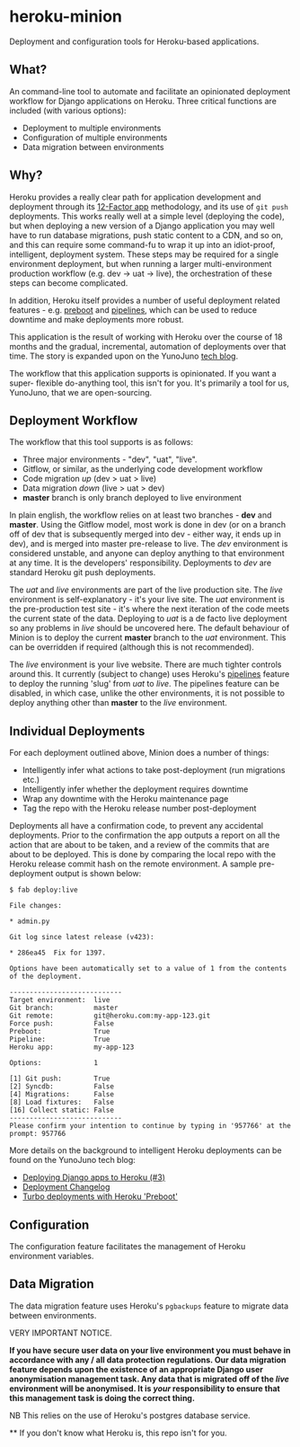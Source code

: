 # heroku-minion

Deployment and configuration tools for Heroku-based applications.

## What?

An command-line tool to automate and facilitate an opinionated
deployment workflow for Django applications on Heroku. Three critical
functions are included (with various options):

* Deployment to multiple environments
* Configuration of multiple environments
* Data migration between environments

## Why?

Heroku provides a really clear path for application development and
deployment through its [12-Factor app](http://12factor.net/) methodology,
and its use of `git push` deployments. This works really well at a simple
level (deploying the code), but when deploying a new version of a Django
application you may well have to run database migrations, push static
content to a CDN, and so on, and this can require some command-fu to
wrap it up into an idiot-proof, intelligent, deployment system. These steps
may be required for a single environment deployment, but when running a larger
multi-environment production workflow (e.g. dev -> uat -> live), the orchestration
of these steps can become complicated.

In addition, Heroku itself provides a number of useful deployment related
features - e.g. [preboot](https://devcenter.heroku.com/articles/labs-preboot/)
and [pipelines](https://devcenter.heroku.com/articles/labs-pipelines),
which can be used to reduce downtime and make deployments more robust.

This application is the result of working with Heroku over the course of 18 months
and the gradual, incremental, automation of deployments over that time. The story
is expanded upon on the YunoJuno [tech blog](http://tech.yunojuno.com/archive).

The workflow that this application supports is opinionated. If you want a super-
flexible do-anything tool, this isn't for you. It's primarily a tool for us,
YunoJuno, that we are open-sourcing.

## Deployment Workflow

The workflow that this tool supports is as follows:

* Three major environments - "dev", "uat", "live".
* Gitflow, or similar, as the underlying code development workflow
* Code migration *up* (dev > uat > live)
* Data migration *down* (live > uat > dev)
* **master** branch is only branch deployed to live environment

In plain english, the workflow relies on at least two branches - **dev** and **master**.
Using the Gitflow model, most work is done in dev (or on a branch off of dev
that is subsequently merged into dev - either way, it ends up in dev), and is
merged into master pre-release to live. The *dev* environment is considered
unstable, and anyone can deploy anything to that environment at any time. It is
the developers' responsibility. Deployments to *dev* are standard Heroku git
push deployments.

The *uat* and *live* environments are part of the live production site. The *live*
environment is self-explanatory - it's your live site. The *uat* environment is
the pre-production test site - it's where the next iteration of the code meets
the current state of the data. Deploying to *uat* is a de facto live deployment
so any problems in *live* should be uncovered here. The default behaviour of
Minion is to deploy the current **master** branch to the *uat* environment. This
can be overridden if required (although this is not recommended).

The *live* environment is your live website. There are much tighter controls
around this. It currently (subject to change) uses Heroku's
[pipelines](https://devcenter.heroku.com/articles/labs-pipelines) feature to
deploy the running 'slug' from *uat* to *live*. The pipelines feature can be
disabled, in which case, unlike the other environments, it is not possible to deploy
anything other than **master** to the *live* environment.

## Individual Deployments

For each deployment outlined above, Minion does a number of things:

* Intelligently infer what actions to take post-deployment (run migrations etc.)
* Intelligently infer whether the deployment requires downtime
* Wrap any downtime with the Heroku maintenance page
* Tag the repo with the Heroku release number post-deployment

Deployments all have a confirmation code, to prevent any accidental deployments.
Prior to the confirmation the app outputs a report on all the action that are
about to be taken, and a review of the commits that are about to be deployed.
This is done by comparing the local repo with the Heroku release commit hash on
the remote environment. A sample pre-deployment output is shown below:

```
$ fab deploy:live

File changes:

* admin.py

Git log since latest release (v423):

* 286ea45  Fix for 1397.

Options have been automatically set to a value of 1 from the contents of the deployment.

----------------------------
Target environment:  live
Git branch:          master
Git remote:          git@heroku.com:my-app-123.git
Force push:          False
Preboot:             True
Pipeline:            True
Heroku app:          my-app-123

Options:             1

[1] Git push:        True
[2] Syncdb:          False
[4] Migrations:      False
[8] Load fixtures:   False
[16] Collect static: False
----------------------------
Please confirm your intention to continue by typing in '957766' at the prompt: 957766
```

More details on the background to intelligent Heroku deployments can be found on
the YunoJuno tech blog:

* [Deploying Django apps to Heroku (#3)](http://tech.yunojuno.com/deploying-django-apps-to-heroku-3)
* [Deployment Changelog](http://tech.yunojuno.com/deployment-changelog)
* [Turbo deployments with Heroku 'Preboot'](http://tech.yunojuno.com/turbo-deployments-with-heroku-preboot.html)

## Configuration

The configuration feature facilitates the management of Heroku environment
variables.

## Data Migration

The data migration feature uses Heroku's `pgbackups` feature to migrate data
between environments.

VERY IMPORTANT NOTICE.

**If you have secure user data on your live environment you must behave in
accordance with any / all data protection regulations. Our data migration
feature depends upon the existence of an appropriate Django user anonymisation 
management task. Any data that is migrated off of the *live* environment will
be anonymised. It is *your* responsibility to ensure that this management
task is doing the correct thing.**

NB This relies on the use of Heroku's postgres database service.


** If you don't know what Heroku is, this repo isn't for you.
